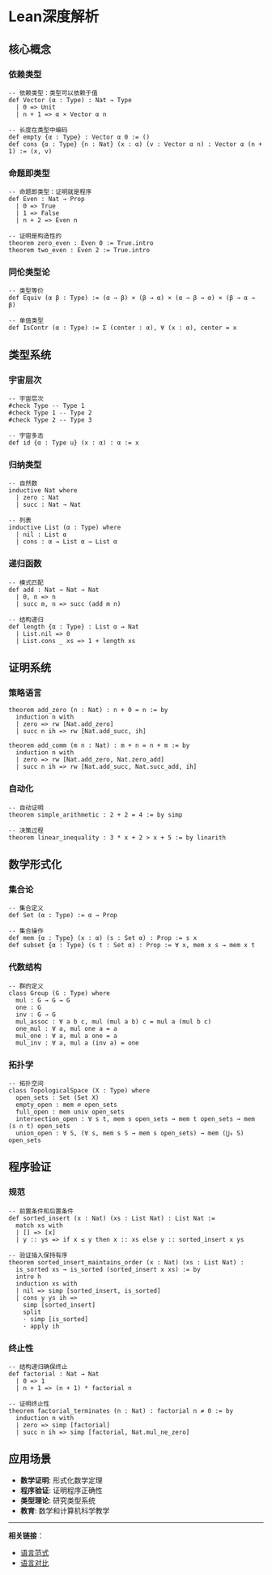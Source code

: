 # Lean深度解析

## 核心概念

### 依赖类型

```lean
-- 依赖类型：类型可以依赖于值
def Vector (α : Type) : Nat → Type
  | 0 => Unit
  | n + 1 => α × Vector α n

-- 长度在类型中编码
def empty {α : Type} : Vector α 0 := ()
def cons {α : Type} {n : Nat} (x : α) (v : Vector α n) : Vector α (n + 1) := (x, v)
```

### 命题即类型

```lean
-- 命题即类型：证明就是程序
def Even : Nat → Prop
  | 0 => True
  | 1 => False
  | n + 2 => Even n

-- 证明是构造性的
theorem zero_even : Even 0 := True.intro
theorem two_even : Even 2 := True.intro
```

### 同伦类型论

```lean
-- 类型等价
def Equiv (α β : Type) := (α → β) × (β → α) × (α → β → α) × (β → α → β)

-- 单值类型
def IsContr (α : Type) := Σ (center : α), ∀ (x : α), center = x
```

## 类型系统

### 宇宙层次

```lean
-- 宇宙层次
#check Type -- Type 1
#check Type 1 -- Type 2
#check Type 2 -- Type 3

-- 宇宙多态
def id {α : Type u} (x : α) : α := x
```

### 归纳类型

```lean
-- 自然数
inductive Nat where
  | zero : Nat
  | succ : Nat → Nat

-- 列表
inductive List (α : Type) where
  | nil : List α
  | cons : α → List α → List α
```

### 递归函数

```lean
-- 模式匹配
def add : Nat → Nat → Nat
  | 0, n => n
  | succ m, n => succ (add m n)

-- 结构递归
def length {α : Type} : List α → Nat
  | List.nil => 0
  | List.cons _ xs => 1 + length xs
```

## 证明系统

### 策略语言

```lean
theorem add_zero (n : Nat) : n + 0 = n := by
  induction n with
  | zero => rw [Nat.add_zero]
  | succ n ih => rw [Nat.add_succ, ih]

theorem add_comm (m n : Nat) : m + n = n + m := by
  induction n with
  | zero => rw [Nat.add_zero, Nat.zero_add]
  | succ n ih => rw [Nat.add_succ, Nat.succ_add, ih]
```

### 自动化

```lean
-- 自动证明
theorem simple_arithmetic : 2 + 2 = 4 := by simp

-- 决策过程
theorem linear_inequality : 3 * x + 2 > x + 5 := by linarith
```

## 数学形式化

### 集合论

```lean
-- 集合定义
def Set (α : Type) := α → Prop

-- 集合操作
def mem {α : Type} (x : α) (s : Set α) : Prop := s x
def subset {α : Type} (s t : Set α) : Prop := ∀ x, mem x s → mem x t
```

### 代数结构

```lean
-- 群的定义
class Group (G : Type) where
  mul : G → G → G
  one : G
  inv : G → G
  mul_assoc : ∀ a b c, mul (mul a b) c = mul a (mul b c)
  one_mul : ∀ a, mul one a = a
  mul_one : ∀ a, mul a one = a
  mul_inv : ∀ a, mul a (inv a) = one
```

### 拓扑学

```lean
-- 拓扑空间
class TopologicalSpace (X : Type) where
  open_sets : Set (Set X)
  empty_open : mem ∅ open_sets
  full_open : mem univ open_sets
  intersection_open : ∀ s t, mem s open_sets → mem t open_sets → mem (s ∩ t) open_sets
  union_open : ∀ S, (∀ s, mem s S → mem s open_sets) → mem (⋃₀ S) open_sets
```

## 程序验证

### 规范

```lean
-- 前置条件和后置条件
def sorted_insert (x : Nat) (xs : List Nat) : List Nat :=
  match xs with
  | [] => [x]
  | y :: ys => if x ≤ y then x :: xs else y :: sorted_insert x ys

-- 验证插入保持有序
theorem sorted_insert_maintains_order (x : Nat) (xs : List Nat) :
  is_sorted xs → is_sorted (sorted_insert x xs) := by
  intro h
  induction xs with
  | nil => simp [sorted_insert, is_sorted]
  | cons y ys ih => 
    simp [sorted_insert]
    split
    · simp [is_sorted]
    · apply ih
```

### 终止性

```lean
-- 结构递归确保终止
def factorial : Nat → Nat
  | 0 => 1
  | n + 1 => (n + 1) * factorial n

-- 证明终止性
theorem factorial_terminates (n : Nat) : factorial n ≠ 0 := by
  induction n with
  | zero => simp [factorial]
  | succ n ih => simp [factorial, Nat.mul_ne_zero]
```

## 应用场景

- **数学证明**: 形式化数学定理
- **程序验证**: 证明程序正确性
- **类型理论**: 研究类型系统
- **教育**: 数学和计算机科学教学

---

**相关链接**：

- [语言范式](./001-Language-Paradigms.md)
- [语言对比](./002-Language-Comparison.md)
